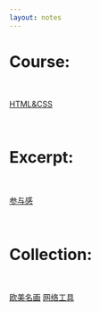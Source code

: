 ```yaml
---
layout: notes
---
```


<h1 class="about__title">Course:</h1>
<br>

[HTML&CSS](/note/HTML&CSS)

<br>
<h1 class="about__title">Excerpt:</h1>
<br>

[参与感](/note/参与感)

<br>
<h1 class="about__title">Collection:</h1>
<br>

[欧美名画](/note/欧美名画) [网络工具](/note/网络工具)